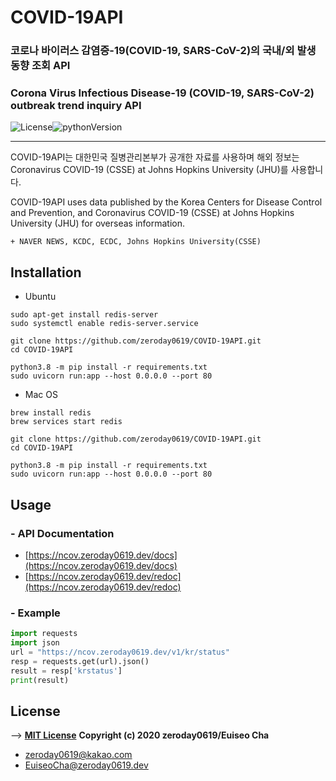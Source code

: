 # COVID-19API

### 코로나 바이러스 감염증-19(COVID-19, SARS-CoV-2)의 국내/외 발생 동향 조회 API
### Corona Virus Infectious Disease-19 (COVID-19, SARS-CoV-2) outbreak trend inquiry API

 ![License](https://img.shields.io/badge/License-MIT-blue)![pythonVersion](https://img.shields.io/badge/python-v3.8-blue)

---

COVID-19API는 대한민국 질병관리본부가 공개한 자료를 사용하며 해외 정보는 Coronavirus COVID-19 (CSSE) at Johns Hopkins University (JHU)를 사용합니다.

COVID-19API uses data published by the Korea Centers for Disease Control and Prevention, and Coronavirus COVID-19 (CSSE) at Johns Hopkins University (JHU) for overseas information.

    + NAVER NEWS, KCDC, ECDC, Johns Hopkins University(CSSE) 

## Installation

- Ubuntu

```shell
sudo apt-get install redis-server
sudo systemctl enable redis-server.service
```

```shell
git clone https://github.com/zeroday0619/COVID-19API.git
cd COVID-19API
```

```shell
python3.8 -m pip install -r requirements.txt
sudo uvicorn run:app --host 0.0.0.0 --port 80
```

- Mac OS

```shell
brew install redis
brew services start redis
```

```shell
git clone https://github.com/zeroday0619/COVID-19API.git
cd COVID-19API
```

```shell
python3.8 -m pip install -r requirements.txt
sudo uvicorn run:app --host 0.0.0.0 --port 80
```

## Usage

### - API Documentation

  - [https://ncov.zeroday0619.dev/docs](https://ncov.zeroday0619.dev/docs)
  - [https://ncov.zeroday0619.dev/redoc](https://ncov.zeroday0619.dev/redoc)

### - Example

```python
import requests
import json
url = "https://ncov.zeroday0619.dev/v1/kr/status"
resp = requests.get(url).json()
result = resp['krstatus']
print(result)
```


## License
--> [**MIT License**](https://github.com/zeroday0619/COVID-19API/blob/master/LICENSE)
**Copyright (c) 2020 zeroday0619/Euiseo Cha**
- zeroday0619@kakao.com
- EuiseoCha@zeroday0619.dev
